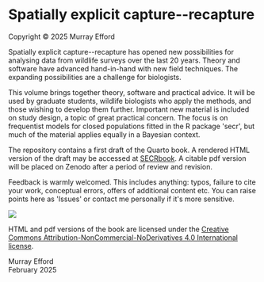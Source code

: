 # Spatially explicit capture--recapture

Copyright © 2025 Murray Efford

Spatially explicit capture--recapture has opened new possibilities for analysing 
data from wildlife surveys over the last 20 years. Theory and software have advanced 
hand-in-hand with new field techniques. The expanding possibilities are a challenge 
for biologists. 

This volume brings together theory, software and practical advice. It will be used 
by graduate students, wildlife biologists who apply the methods, 
and those wishing to develop them further. Important new material is included 
on study design, a topic of great practical concern. The focus is on 
frequentist models for closed populations fitted in the R package 'secr', but 
much of the material applies equally in a Bayesian context.

The repository contains a first draft of the Quarto book. A rendered HTML version 
of the draft may be accessed at [SECRbook](https://murray.efford.github.io/SECRbook). 
A citable pdf version will be placed on Zenodo after a period of review and revision.

Feedback is warmly welcomed. This includes anything: typos, failure to cite 
your work, conceptual errors, offers of additional content etc. You can raise 
points here as 'Issues' or contact me personally if it's more sensitive.

[![](https://img.shields.io/badge/License-CC_BY--NC--ND_4.0-lightgrey.svg)](https://creativecommons.org/licenses/by-nc-nd/4.0/)

HTML and pdf versions of the book are licensed under the [Creative Commons Attribution-NonCommercial-NoDerivatives 4.0 International license](https://creativecommons.org/licenses/by-nc-nd/4.0/).

Murray Efford  
February 2025
